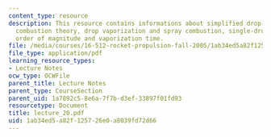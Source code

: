 ```yaml
---
content_type: resource
description: This resource contains informations about simplified drop-wise liquid
  combustion theory, drop vaporization and spray combustion, single-drop combustion,
  order of magnitude and vaporization time.
file: /media/courses/16-512-rocket-propulsion-fall-2005/1ab34ed5a82f125726e0a8039fd72d66_lecture_20.pdf
file_type: application/pdf
learning_resource_types:
- Lecture Notes
ocw_type: OCWFile
parent_title: Lecture Notes
parent_type: CourseSection
parent_uid: 1a7892c5-8e6a-7f7b-d3ef-33897f01fd93
resourcetype: Document
title: lecture_20.pdf
uid: 1ab34ed5-a82f-1257-26e0-a8039fd72d66
---
```


